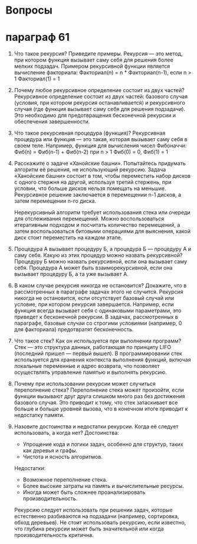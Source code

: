 # Вопросы
# параграф 61

1. Что такое рекурсия? Приведите примеры.
   Рекурсия — это метод, при котором функция вызывает саму себя для решения более мелких подзадач. Примером рекурсивной функции является вычисление факториала:
      Факториал(n) = n * Факториал(n-1), если n > 1
   Факториал(1) = 1
   

2. Почему любое рекурсивное определение состоит из двух частей?
   Рекурсивное определение состоит из двух частей: базового случая (условия, при котором рекурсия останавливается) и рекурсивного случая (где функция вызывает саму себя для решения подзадачи). Это необходимо для предотвращения бесконечной рекурсии и обеспечения завершенности.

3. Что такое рекурсивная процедура (функция)?
   Рекурсивная процедура или функция — это такая, которая вызывает саму себя в своем теле. Например, функция для вычисления чисел Фибоначчи:
      Фиб(n) = Фиб(n-1) + Фиб(n-2) при n > 1
   Фиб(0) = 0, Фиб(1) = 1
   

4. Расскажите о задаче «Ханойские башни». Попытайтесь придумать алгоритм её решения, не использующий рекурсию.
   Задача «Ханойские башни» состоит в том, чтобы переместить набор дисков с одного стержня на другой, используя третий стержень, при условии, что больше дисков нельзя помещать на меньшие. Рекурсивное решение заключается в перемещении n-1 дисков, а затем перемещении n-го диска.

   Нерекурсивный алгоритм требует использования стека или очереди для отслеживания перемещений. Можно воспользоваться итеративным подходом и посчитать количество перемещений, а затем воспользоваться битовыми операциями для выяснения, какой диск стоит переместить на каждом этапе.

5. Процедура А вызывает процедуру Б, а процедура Б — процедуру А и саму себя. Какую из этих процедур можно назвать рекурсивной?
   Процедуру Б можно назвать рекурсивной, если она вызывает саму себя. Процедура А может быть взаиморекурсивной, если она вызывает процедуру Б, а та уже вызывает А.

6. В каком случае рекурсия никогда не остановится? Докажите, что в рассмотренных в параграфе задачах этого не случится.
   Рекурсия никогда не остановится, если отсутствует базовый случай или условие, при котором рекурсия завершается. Например, если функция всегда вызывает себя с одинаковыми параметрами, это приведет к бесконечной рекурсии. В задачах, рассмотренных в параграфе, базовые случаи со строгими условиями (например, 0 для факториала) предотвратят бесконечность.

7. Что такое стек? Как он используется при выполнении программ?
   Стек — это структура данных, работающая по принципу LIFO (последний пришел — первый вышел). В программировании стек используется для хранения контекста выполнения функций, включая локальные переменные и адрес возврата, что позволяет осуществлять управление памятью и выполнять рекурсию.

8. Почему при использовании рекурсии может случиться переполнение стека?
   Переполнение стека может произойти, если функции вызывают друг друга слишком много раз без достижения базового случая. Это приводит к тому, что стек затаскивает все больше и больше уровней вызова, что в конечном итоге приводит к недостатку памяти.

9. Назовите достоинства и недостатки рекурсии. Когда её следует использовать, а когда нет?
   Достоинства:
   - Упрощение кода и логики задач, особенно для структур, таких как деревья и графы.
   - Чистота и ясность алгоритмов.

   Недостатки:
   - Возможное переполнение стека.
   - Более высокие затраты на память и вычислительные ресурсы.
   - Иногда может быть сложнее проанализировать производительность.

   Рекурсию следует использовать при решении задач, которые естественно разбиваются на подзадачи (например, сортировка, обход деревьев). Не стоит использовать рекурсию, если известно, что глубина рекурсии может быть значительной или когда производительность критична.

